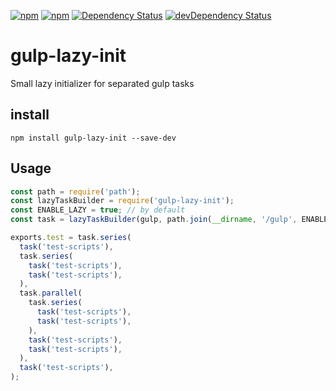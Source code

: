 [![npm](http://img.shields.io/npm/v/gulp-lazy-init.svg?style=flat-square)](https://www.npmjs.com/package/gulp-lazy-init)
[![npm](http://img.shields.io/npm/l/gulp-lazy-init.svg?style=flat-square)](http://opensource.org/licenses/MIT)
[![Dependency Status](https://david-dm.org/aliaksandr-master/gulp-lazy-init.svg?style=flat-square)](https://david-dm.org/aliaksandr-master/gulp-lazy-init)
[![devDependency Status](https://david-dm.org/aliaksandr-master/gulp-lazy-init/dev-status.svg?style=flat-square)](https://david-dm.org/aliaksandr-master/gulp-lazy-init#info=devDependencies)

gulp-lazy-init
================

Small lazy initializer for separated gulp tasks

## install

```
npm install gulp-lazy-init --save-dev
```

## Usage

```js
const path = require('path');
const lazyTaskBuilder = require('gulp-lazy-init');
const ENABLE_LAZY = true; // by default
const task = lazyTaskBuilder(gulp, path.join(__dirname, '/gulp', ENABLE_LAZY));

exports.test = task.series(
  task('test-scripts'),
  task.series(
    task('test-scripts'),
    task('test-scripts'),
  ),
  task.parallel(
    task.series(
      task('test-scripts'),
      task('test-scripts'),
    ),
    task('test-scripts'),
    task('test-scripts'),
  ),
  task('test-scripts'),
);

```
